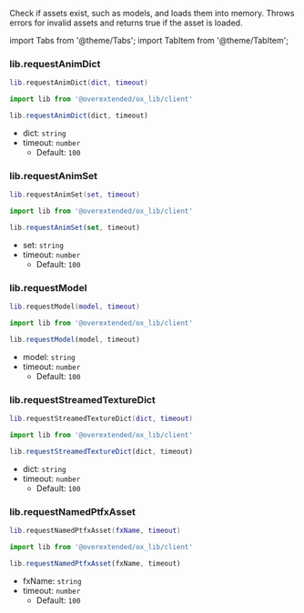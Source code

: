 Check if assets exist, such as models, and loads them into memory.
Throws errors for invalid assets and returns true if the asset is loaded.

import Tabs from '@theme/Tabs';
import TabItem from '@theme/TabItem';

### lib.requestAnimDict

<Tabs>
<TabItem value='Lua'>

```lua
lib.requestAnimDict(dict, timeout)
```

</TabItem>
<TabItem value='JS/TS'>

```ts
import lib from '@overextended/ox_lib/client'

lib.requestAnimDict(dict, timeout)
```

</TabItem>
</Tabs>

* dict: `string`
* timeout: `number`
  * Default: `100`

### lib.requestAnimSet

<Tabs>
<TabItem value='Lua'>

```lua
lib.requestAnimSet(set, timeout)
```

</TabItem>
<TabItem value='JS/TS'>

```ts
import lib from '@overextended/ox_lib/client'

lib.requestAnimSet(set, timeout)
```

</TabItem>
</Tabs>

* set: `string`
* timeout: `number`
  * Default: `100`

### lib.requestModel

<Tabs>
<TabItem value='Lua'>

```lua
lib.requestModel(model, timeout)
```

</TabItem>
<TabItem value='JS/TS'>

```ts
import lib from '@overextended/ox_lib/client'

lib.requestModel(model, timeout)
```

</TabItem>
</Tabs>

* model: `string`
* timeout: `number`
  * Default: `100`

### lib.requestStreamedTextureDict

<Tabs>
<TabItem value='Lua'>

```lua
lib.requestStreamedTextureDict(dict, timeout)
```

</TabItem>
<TabItem value='JS/TS'>

```ts
import lib from '@overextended/ox_lib/client'

lib.requestStreamedTextureDict(dict, timeout)
```

</TabItem>
</Tabs>

* dict: `string`
* timeout: `number`
  * Default: `100`

### lib.requestNamedPtfxAsset

<Tabs>
<TabItem value='Lua'>

```lua
lib.requestNamedPtfxAsset(fxName, timeout)
```

</TabItem>
<TabItem value='JS/TS'>

```ts
import lib from '@overextended/ox_lib/client'

lib.requestNamedPtfxAsset(fxName, timeout)
```

</TabItem>
</Tabs>

* fxName: `string`
* timeout: `number`
  * Default: `100`

